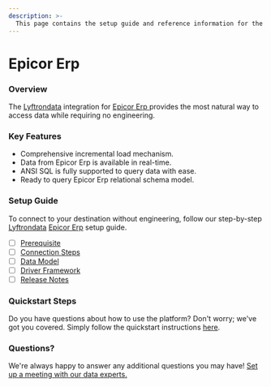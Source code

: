 ```yaml
---
description: >-
  This page contains the setup guide and reference information for the Epicor Erp source connector.
---
```


# Epicor Erp

### Overview

The [Lyftrondata](https://www.lyftrondata.com/) integration for [Epicor Erp](https://www.lyftrondata.com/integration/epicor-erp/)[ ](https://www.lyftrondata.com/integration/epicor-erp/)provides the most natural way to access data while requiring no engineering.

### Key Features

* Comprehensive incremental load mechanism.
* Data from Epicor Erp is available in real-time.&#x20;
* ANSI SQL is fully supported to query data with ease.
* Ready to query Epicor Erp relational schema model.

### Setup Guide

To connect to your destination without engineering, follow our step-by-step [Lyftrondata](https://www.lyftrondata.com/)  [Epicor Erp](https://www.lyftrondata.com/integration/epicor-erp/) setup guide.

* [ ] [Prerequisite](../../finance-analytics/epicor-erp/prerequisite.md)
* [ ] [Connection Steps](../../finance-analytics/epicor-erp/connection-steps.md)
* [ ] [Data Model](../../finance-analytics/epicor-erp/data-model/)
* [ ] [Driver Framework](../../finance-analytics/epicor-erp/driver-framework/)
* [ ] [Release Notes](../../finance-analytics/epicor-erp/release-notes.md)

### Quickstart Steps

Do you have questions about how to use the platform? Don't worry; we've got you covered. Simply follow the quickstart instructions [here](../../../quickstart-steps.md).

### Questions? <a href="#questions" id="questions"></a>

We're always happy to answer any additional questions you may have! [Set up a meeting with our data experts.](https://www.lyftrondata.com/book-a-meeting/)

